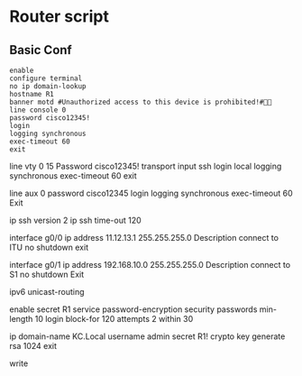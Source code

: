# Router script
## Basic Conf 

```shell
enable
configure terminal 
no ip domain-lookup
hostname R1
banner motd #Unauthorized access to this device is prohibited!#
line console 0
password cisco12345!
login
logging synchronous
exec-timeout 60
exit
```


line vty 0 15
Password cisco12345!
transport input ssh
login local
logging synchronous
exec-timeout 60
exit

line aux 0
password cisco12345
login
logging synchronous
exec-timeout 60
Exit

ip ssh version 2
ip ssh time-out 120


interface g0/0
ip address 11.12.13.1 255.255.255.0
Description connect to ITU
no shutdown
exit

interface g0/1
ip address 192.168.10.0 255.255.255.0
Description connect to S1
no shutdown
Exit

ipv6 unicast-routing

enable secret R1
service password-encryption
security passwords min-length 10
login block-for 120 attempts 2 within 30

ip domain-name KC.Local
username admin secret R1!
crypto key generate rsa
1024
exit

write 
